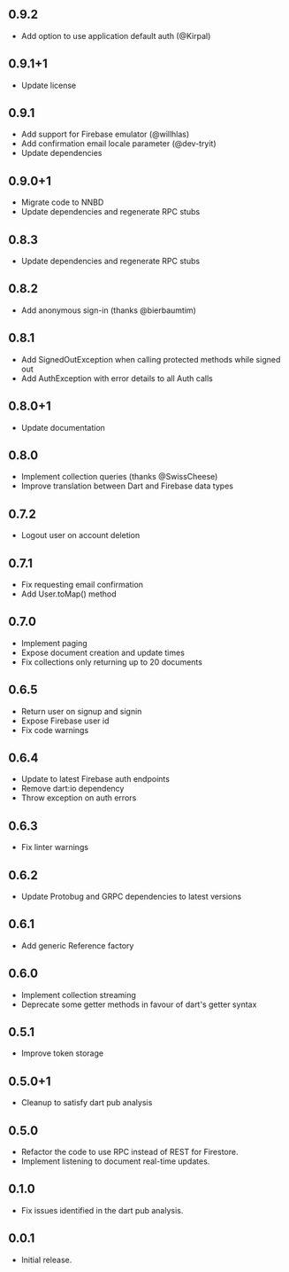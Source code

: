 ## 0.9.2

- Add option to use application default auth (@Kirpal)

## 0.9.1+1

- Update license

## 0.9.1

- Add support for Firebase emulator (@willhlas)
- Add confirmation email locale parameter (@dev-tryit)
- Update dependencies

## 0.9.0+1

- Migrate code to NNBD
- Update dependencies and regenerate RPC stubs

## 0.8.3

- Update dependencies and regenerate RPC stubs

## 0.8.2

- Add anonymous sign-in (thanks @bierbaumtim)

## 0.8.1

- Add SignedOutException when calling protected methods while signed out
- Add AuthException with error details to all Auth calls

## 0.8.0+1

- Update documentation

## 0.8.0

- Implement collection queries (thanks @SwissCheese)
- Improve translation between Dart and Firebase data types

## 0.7.2

- Logout user on account deletion

## 0.7.1

- Fix requesting email confirmation
- Add User.toMap() method

## 0.7.0

- Implement paging
- Expose document creation and update times
- Fix collections only returning up to 20 documents

## 0.6.5

- Return user on signup and signin
- Expose Firebase user id
- Fix code warnings

## 0.6.4

- Update to latest Firebase auth endpoints
- Remove dart:io dependency
- Throw exception on auth errors

## 0.6.3

- Fix linter warnings

## 0.6.2

- Update Protobug and GRPC dependencies to latest versions

## 0.6.1

- Add generic Reference factory

## 0.6.0

- Implement collection streaming
- Deprecate some getter methods in favour of dart's getter syntax

## 0.5.1

- Improve token storage

## 0.5.0+1

- Cleanup to satisfy dart pub analysis

## 0.5.0

- Refactor the code to use RPC instead of REST for Firestore.
- Implement listening to document real-time updates.

## 0.1.0

- Fix issues identified in the dart pub analysis.

## 0.0.1

- Initial release.
